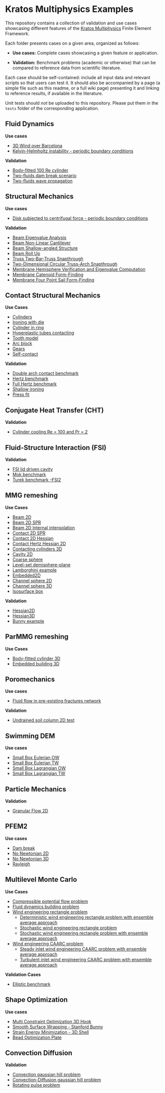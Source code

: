 # Kratos Multiphysics Examples

This repository contains a collection of validation and use cases showcasing different features of the [Kratos Multiphysics](https://github.com/KratosMultiphysics/Kratos) Finite Element Framework.

Each folder presents cases on a given area, organized as follows:

- **Use cases:** Complete cases showcasing a given feature or application.

- **Validation:** Benchmark problems (academic or otherwise) that can be compared to reference data from scientific literature.

Each case should be self-contained: include all input data and relevant scripts so that users can test it. It should also be accompanied by a page (a simple file such as this readme, or a full wiki page) presenting it and linking to reference results, if available in the literature.

Unit tests should *not* be uploaded to this repository. Please put them in the `tests` folder of the corresponding application.

## Fluid Dynamics

**Use cases**
- [3D Wind over Barcelona](fluid_dynamics/use_cases/barcelona_wind/README.md)
- [Kelvin-Helmholtz instability - periodic boundary conditions](fluid_dynamics/use_cases/kelvin_helmholtz_instability/README.md)

**Validation**
- [Body-fitted 100 Re cylinder](fluid_dynamics/validation/body_fitted_cylinder_100Re/README.md)
- [Two-fluids dam break scenario](fluid_dynamics/validation/two_fluid_dam_break/README.md)
- [Two-fluids wave propagation](fluid_dynamics/validation/two_fluid_wave/README.md)

## Structural Mechanics

**Use cases**
- [Disk subjected to centrifugal force - periodic boundary conditions](structural_mechanics/use_cases/periodic_bc_example/README.md)

**Validation**
- [Beam Eigenvalue Analysis](structural_mechanics/validation/beam_eigenvalue_analysis/README.md)
- [Beam Non-Linear Cantilever](structural_mechanics/validation/beam_nonlinear_cantilever/README.md)
- [Beam Shallow-angled Structure](structural_mechanics/validation/beam_shallow_angled_structure/README.md)
- [Beam Roll Up](structural_mechanics/validation/beam_roll_up/README.md)
- [Truss Two-Bar-Truss Snapthrough](structural_mechanics/validation/truss_snap_through/README.md)
- [Two-Dimensional Circular Truss-Arch Snapthrough](structural_mechanics/validation/two_dimensional_circular_truss_arch_snapthrough/README.md)
- [Membrane Hemisphere Verification and Eigenvalue Computation](structural_mechanics/validation/membrane_hemisphere/README.md)
- [Membrane Catenoid Form-Finding](structural_mechanics/validation/catenoid_formfinding/README.md)
- [Membrane Four Point Sail Form-Finding](structural_mechanics/validation/four_point_sail_formfinding/README.md)

## Contact Structural Mechanics

**Use Cases**
- [Cylinders](contact_structural_mechanics/use_cases/cylinders/README.md)
- [Ironing with die](contact_structural_mechanics/use_cases/ironing_with_die_3D/README.md)
- [Cylinder in ring](contact_structural_mechanics/use_cases/in_ring/README.md)
- [Hyperelastic tubes contacting](contact_structural_mechanics/use_cases/hyperelastic_tubes//README.md)
- [Tooth model](contact_structural_mechanics/use_cases/tooth_model/README.md)
- [Arc block](contact_structural_mechanics/use_cases/arc_block/README.md)
- [Gears](contact_structural_mechanics/use_cases/gears/README.md)
- [Self-contact](contact_structural_mechanics/use_cases/self_contact/README.md)

**Validation**
- [Double arch contact benchmark](contact_structural_mechanics/validation/double_arch/README.md)
- [Hertz benchmark](contact_structural_mechanics/validation/hertz/README.md)
- [Full Hertz benchmark](contact_structural_mechanics/validation/hertz_full/README.md)
- [Shallow ironing](contact_structural_mechanics/validation/shallow_ironing_3D/README.md)
- [Press fit](contact_structural_mechanics/validation/press_fit/README.md)

## Conjugate Heat Transfer (CHT)

**Validation**
- [Cylinder cooling Re = 100 and Pr = 2](conjugate_heat_transfer/validation/cylinder_cooling_Re100_Pr2/README.md)

## Fluid-Structure Interaction (FSI)

**Validation**
- [FSI lid driven cavity](fluid_structure_interaction/validation/fsi_lid_driven_cavity/README.md)
- [Mok benchmark](fluid_structure_interaction/validation/fsi_mok/README.md)
- [Turek benchmark -FSI2](fluid_structure_interaction/validation/fsi_turek_FSI2/README.md)

## MMG remeshing

**Use Cases**
- [Beam 2D](mmg_remeshing_examples/use_cases/beam2D/README.md)
- [Beam 2D SPR](mmg_remeshing_examples/use_cases/beam_spr/README.md)
- [Beam 2D Internal interpolation](mmg_remeshing_examples/use_cases/beam2D_internal_interpolation/README.md)
- [Contact 2D SPR](mmg_remeshing_examples/use_cases/contact_spr/README.md)
- [Contact 2D Hessian](mmg_remeshing_examples/use_cases/contact_hessian/README.md)
- [Contact Hertz Hessian 2D](mmg_remeshing_examples/use_cases/hertz_hessian/README.md)
- [Contacting cylinders 3D](mmg_remeshing_examples/use_cases/contacting_cylinders/README.md)
- [Cavity 2D](mmg_remeshing_examples/use_cases/cavity2D/README.md)
- [Coarse sphere](mmg_remeshing_examples/use_cases/coarse_sphere/README.md)
- [Level-set demisphere-plane](mmg_remeshing_examples/use_cases/level_set_demisphere_plane/README.md)
- [Lamborghini example](mmg_remeshing_examples/use_cases/lamborghini/README.md)
- [Embedded2D](mmg_remeshing_examples/use_cases/embedded_2D/README.md)
- [Channel sphere 2D](mmg_remeshing_examples/use_cases/channel_sphere2D/README.md)
- [Channel sphere 3D](mmg_remeshing_examples/use_cases/channel_sphere3D/README.md)
- [Isosurface box](mmg_remeshing_examples/use_cases/test_box/README.md)

**Validation**
- [Hessian2D](mmg_remeshing_examples/validation/hessian2D/README.md)
- [Hessian3D](mmg_remeshing_examples/validation/hessian3D/README.md)
- [Bunny example](mmg_remeshing_examples/validation/bunny/README.md)


## ParMMG remeshing
**Use Cases**

- [Body-fitted cylinder 3D](parmmg_remeshing_examples/use_cases/body_fitted_hessian_cylinder3D/README.md)
- [Embedded building 3D](parmmg_remeshing_examples/use_cases/embedded_level_set_building3D/README.md)

## Poromechanics

**Use cases**
- [Fluid flow in pre-existing fractures network](poromechanics/use_cases/fluid_pumping_2D/README.md)

**Validation**
- [Undrained soil column 2D test](poromechanics/validation/undrained_soil_column_2D/README.md)

## Swimming DEM

**Use cases**
- [Small Box Eulerian OW](swimming_dem_fluid_interaction/use_cases/Eulerian_Fluid_Element/One_Way/Small_Box_Eulerian_OW/README.md)
- [Small Box Eulerian TW](swimming_dem_fluid_interaction/use_cases/Eulerian_Fluid_Element/Two_Way/Small_Box_Eulerian_TW/README.md)
- [Small Box Lagrangian OW](swimming_dem_fluid_interaction/use_cases/PFEMFluid_Element/One_Way/Small_Box_Eulerian_OW/README.md)
- [Small Box Lagrangian TW](swimming_dem_fluid_interaction/use_cases/PFEMFluid_Element/Two_Way/Small_Box_Eulerian_TW/README.md)

## Particle Mechanics

**Validation**
- [Granular Flow 2D](particle_mechanics/validation/granular_flow_2D/README.md)

## PFEM2

**Use cases**
- [Dam break](pfem2/use_cases/dam_break/README.md)
- [No Newtonian 2D](pfem2/use_cases/no_newtonian_2d/README.md)
- [No Newtonian 3D](pfem2/use_cases/no_newtonian_3d/README.md)
- [Rayleigh](pfem2/use_cases/rayleigh/README.md)

## Multilevel Monte Carlo

**Use Cases**
- [Compressible potential flow problem](multilevel_monte_carlo/use_cases/compressible_potential_flow/README.md)
- [Fluid dynamics building problem](multilevel_monte_carlo/use_cases/fluid_dynamics_building)
- [Wind engineering rectangle problem](multilevel_monte_carlo/use_cases/wind_engineering_rectangle)
    - [Deterministic wind engineering rectangle problem with ensemble average approach](multilevel_monte_carlo/use_cases/wind_engineering_rectangle/deterministic_ensemble_average)
    - [Stochastic wind engineering rectangle problem](multilevel_monte_carlo/use_cases/wind_engineering_rectangle/stochastic_MC)
    - [Stochastic wind engineering rectangle problem with ensemble average approach](multilevel_monte_carlo/use_cases/wind_engineering_rectangle/stochastic_MC_ensemble_average)
- [Wind engineering CAARC problem](multilevel_monte_carlo/use_cases/wind_engineering_CAARC)
    - [Steady inlet wind engineering CAARC problem with ensemble average approach](multilevel_monte_carlo/use_cases/wind_engineering_CAARC/steady_inlet_ensemble_average)
    - [Turbulent inlet wind engineering CAARC problem with ensemble average approach](multilevel_monte_carlo/use_cases/wind_engineering_CAARC/turbulent_inlet_monte_carlo)

**Validation Cases**
- [Elliptic benchmark](multilevel_monte_carlo/validation/elliptic_benchmark)

## Shape Optimization

**Use cases**
- [Multi Constraint Optimization 3D Hook](shape_optimization/use_cases/10_Multi_Constraint_Optimization_3D_Hook)
- [Smooth Surface Wrapping - Stanford Bunny](shape_optimization/use_cases/11_Shape_Update_Optimization_Stanford_Bunny)
- [Strain Energy Minimization - 3D Shell](shape_optimization/use_cases/02_Strain_Energy_Minimization_3D_Shell)
- [Bead Optimization Plate](shape_optimization/use_cases/06_bead_optimization_plate)

## Convection Diffusion
**Validation**
- [Convection gaussian hill problem](convection_diffusion/validation/gaussian_hill_explicit)
- [Convection-Diffusion gaussian hill problem](convection_diffusion/validation/gaussian_hill_with_diffusion_explicit)
- [Rotating pulse problem](convection_diffusion/validation/rotating_pulse_explicit)